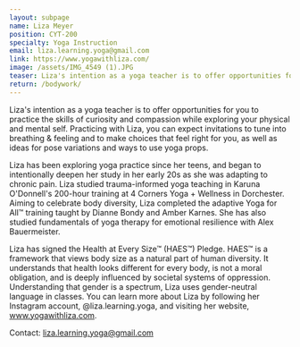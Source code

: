 ```yaml
---
layout: subpage
name: Liza Meyer
position: CYT-200
specialty: Yoga Instruction
email: liza.learning.yoga@gmail.com
link: https://www.yogawithliza.com/
image: /assets/IMG_4549 (1).JPG
teaser: Liza's intention as a yoga teacher is to offer opportunities for you to practice the skills of curiosity and compassion while exploring your physical and mental self.
return: /bodywork/
---
```



Liza's intention as a yoga teacher is to offer opportunities for you to practice the skills of curiosity and compassion while exploring your physical and mental self. Practicing with Liza, you can expect invitations to tune into breathing & feeling and to make choices that feel right for you, as well as ideas for pose variations and ways to use yoga props.

Liza has been exploring yoga practice since her teens, and began to intentionally deepen her study in her early 20s as she was adapting to chronic pain. Liza studied trauma-informed yoga teaching in Karuna O'Donnell's 200-hour training at 4 Corners Yoga + Wellness in Dorchester. Aiming to celebrate body diversity, Liza completed the adaptive Yoga for All™ training taught by Dianne Bondy and Amber Karnes. She has also studied fundamentals of yoga therapy for emotional resilience with Alex Bauermeister.

Liza has signed the Health at Every Size™ (HAES™) Pledge. HAES™ is a framework that views body size as a natural part of human diversity. It understands that health looks different for every body, is not a moral obligation, and is deeply influenced by societal systems of oppression. Understanding that gender is a spectrum, Liza uses gender-neutral language in classes. You can learn more about Liza by following her Instagram account, @liza.learning.yoga, and visiting her website, www.yogawithliza.com. 

Contact: liza.learning.yoga@gmail.com


